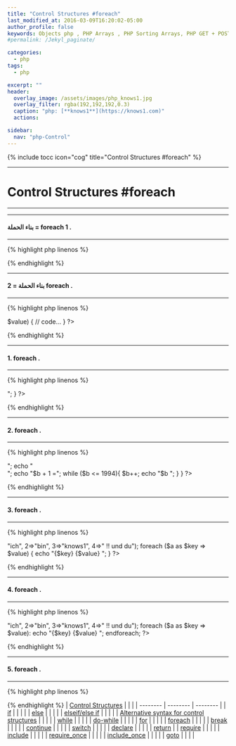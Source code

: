 ```yaml
---
title: "Control Structures #foreach"
last_modified_at: 2016-03-09T16:20:02-05:00
author_profile: false
keywords: Objects php , PHP Arrays , PHP Sorting Arrays, PHP GET + POST + REQUEST,  Control Structures if , Control Structures else  endif , (while),  endwhile, , ,for, endfor, ,foreach, endforeach, switch, endswitch ,Control Structures foreach,
#permalink: /Jekyl_paginate/

categories:
  - php
tags:
  - php

excerpt: ""
header:
  overlay_image: /assets/images/php_knows1.jpg
  overlay_filter: rgba(192,192,192,0.3)
  caption: "php: [**knows1**](https://knows1.com)"
  actions:

sidebar:
  nav: "php-Control"
---
```

{% include tocc icon="cog" title="Control Structures #foreach" %}
******************************************
# Control Structures #foreach
******************************************

******************************************
#### بناء الحملة = foreach 1 .
******************************************
{% highlight php linenos %}
<?php

foreach ($variable as $key ) {
  // code...
}

 ?>
{% endhighlight %}
******************************************
#### بناء الحملة = 2 foreach .
******************************************
{% highlight php linenos %}
<?php

foreach ($variable as $key => $value) {
  // code...
}

 ?>
{% endhighlight %}
******************************************
#### 1. foreach .
******************************************
{% highlight php linenos %}
<?php  
$a = array("ich", "bin", "knows1", " !! und du");

foreach ($a as $b) {
  echo "$b </n>";
}
?>  
{% endhighlight %}
******************************************
#### 2. foreach .
******************************************
{% highlight php linenos %}
<?php
$a = array(1990, 1991, 1992, 1993);
foreach ($a as $b) {

echo "$b </n>";
echo "<br>";
echo "$b + 1 =";
while ($b <= 1994){
$b++;
echo "$b </n>";  
  }

}

?>
{% endhighlight %}
******************************************
#### 3. foreach .
******************************************
{% highlight php linenos %}
<?php
$a = array(1=>"ich", 2=>"bin", 3=>"knows1", 4=>" !! und du");
foreach ($a as $key => $value) {
    echo "{$key}  {$value} ";

}
?>

{% endhighlight %}

******************************************
#### 4. foreach .
******************************************
{% highlight php linenos %}
<?php
  $a = array(1=>"ich", 2=>"bin", 3=>"knows1", 4=>" !! und du");

foreach ($a as $key => $value):

echo "{$key}  {$value} ";

endforeach;

?>

{% endhighlight %}

******************************************
#### 5. foreach .
******************************************
{% highlight php linenos %}
<?php

$array = [ 'a', 'b', 'c', 'd', 'f' ];

foreach( $array as $value ){
    if( $value == 'one' ){
        echo "Number three was found!";

    }
      if( $value == 'a' ){
        echo "k";

    }
      if( $value == 'b' ){
        echo "n";

    }
      if( $value == 'c' ){
        echo "w";

    }
      if( $value == 'd' ){
        echo "s";

    }
        if( $value == 'd' ){
        echo "1";

    }
}

?>
{% endhighlight %}
| [Control Structures](https://fragen.knows1.com/php/php-Control-Structures/) | | |
| -------- | -------- | -------- |
| [if](https://fragen.knows1.com/php/php-Control-Structures-if/) | | | |
| [else](https://fragen.knows1.com/php/php-Control-Structures-else/) | | | |
| [elseif/else if](https://fragen.knows1.com/php/php-Control-Structures-elseif/) | | | |
| [Alternative syntax for control structures](https://fragen.knows1.com/php/php-Control-Structures-Alternative/) | | | |
| [while](https://fragen.knows1.com/php/php-Control-Structures-while/) | | | |
| [do-while](https://fragen.knows1.com/php/php-Control-Structures-do-while/) | | | |
| [for](https://fragen.knows1.com/php/php-Control-Structures-for/) | | | |
| [foreach](https://fragen.knows1.com/php/php-Control-Structures-foreach/) | | | |
| [break](https://fragen.knows1.com/php/php-Control-Structures-break/) | | | |
| [continue](https://fragen.knows1.com/php/php-Control-Structures-continue/) | | | |
| [switch](https://fragen.knows1.com/php/php-Control-Structures-switch/) | | | |
| [declare](https://fragen.knows1.com/php/php-Control-Structures-declare/) | | | |
| [return](https://fragen.knows1.com/php/php-Control-Structures-return/) |
| [require](https://fragen.knows1.com/php/Include-Require/) | | | |
| [include](https://fragen.knows1.com/php/Include-Require/) | | | |
| [require_once](https://fragen.knows1.com/php/Include-Require/) | | | |
| [include_once](https://fragen.knows1.com/php/Include-Require/) | | | |
| [goto](https://fragen.knows1.com/php/php-Control-Structures-goto/) | | | |
